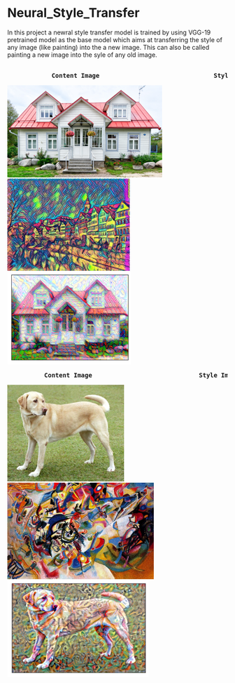 # Neural_Style_Transfer

In this project a newral style transfer model is trained by using VGG-19 pretrained model as the base model  which aims at transferring the style of any image (like painting) into the a new image. This can also be called painting a new image into the syle of any old image.<br><br>

<pre>           <b> Content Image                               Style Image                                 Output Image</b></pre>
<p float="left">
<img src='https://github.com/vishalsingha/Neural_Style_Transfer/blob/master/content_image.jpg?raw=true' height= 210px weidth = 300px >
<img src='https://github.com/vishalsingha/Neural_Style_Transfer/blob/master/Style(1).jpg?raw=true'  height= 210px weidth = 300px>
<img src='https://github.com/vishalsingha/Neural_Style_Transfer/blob/master/output_1.png?raw=true'  height= 210px weidth = 300px>
</p>


<pre>         <b> Content Image                             Style Image                             Output Image</b></pre>
<p float="left">
<img src='https://github.com/vishalsingha/Neural_Style_Transfer/blob/master/YellowLabradorLooking_content.jpg?raw=true' height= 220px weidth = 350px float="left" >
<img src='https://github.com/vishalsingha/Neural_Style_Transfer/blob/master/Style%20(2).jpg?raw=true'  height= 220px weidth = 300px float="center">
<img src='https://github.com/vishalsingha/Neural_Style_Transfer/blob/master/Output_YellowLabradorLooking.png?raw=true'  height= 220px weidth = 350px float="right">
</p>

